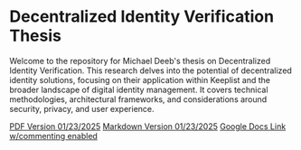 # Decentralized Identity Verification Thesis
Welcome to the repository for Michael Deeb's thesis on Decentralized Identity Verification. This research delves into the potential of decentralized identity solutions, focusing on their application within Keeplist and the broader landscape of digital identity management. It covers technical methodologies, architectural frameworks, and considerations around security, privacy, and user experience.

[PDF Version 01/23/2025](/documents/tiered-privacy-keeplist-deeb-2025.pdf)
[Markdown Version 01/23/2025](/documents/tiered-privacy-keeplist-deeb-2025.md)
[Google Docs Link w/commenting enabled](https://docs.google.com/document/d/1_cY07HppjdYDbIvaDpfCnhPvB6B5BLl7D-HtTefz-jQ/edit?usp=sharing)
